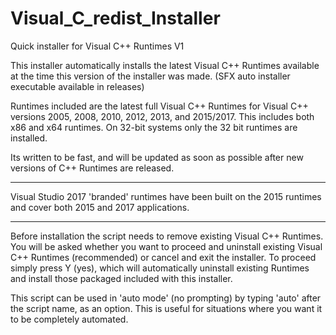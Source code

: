 # Visual_C_redist_Installer
Quick installer for Visual C++ Runtimes V1


 This installer automatically installs the latest Visual C++ Runtimes
 available at the time this version of the installer was made.
 (SFX auto installer executable available in releases)

 Runtimes included are the latest full Visual C++ Runtimes for Visual
 C++ versions 2005, 2008, 2010, 2012, 2013, and 2015/2017. This includes
 both x86 and x64 runtimes. On 32-bit systems only the 32 bit runtimes
 are installed.
 
 Its written to be fast, and will be updated as soon as possible
 after new versions of C++ Runtimes are released.

 *****************************************************************
 Visual Studio 2017 'branded' runtimes have been built on the 2015
 runtimes and cover both 2015 and 2017 applications. 
 *****************************************************************

Before installation the script needs to remove existing Visual C++
 Runtimes.  You will be asked whether you want to proceed and
 uninstall existing Visual C++ Runtimes (recommended) or cancel and
 exit the installer. To proceed simply press Y (yes), which will
 automatically uninstall existing Runtimes and install those packaged
 included with this installer.

 This script can be used in 'auto mode' (no prompting) by typing
 'auto' after the script name, as an option.  This is useful
 for situations where you want it to be completely automated.
